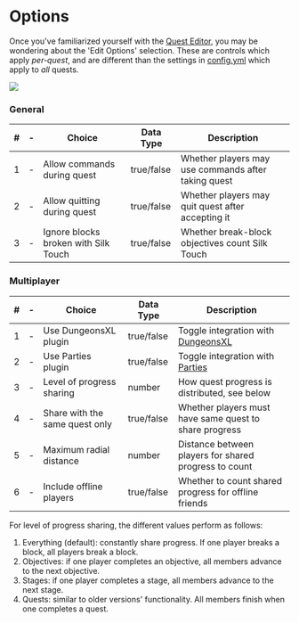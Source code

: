 # Options

Once you've familiarized yourself with the [Quest Editor](../setup/quests-editor.md), you may be wondering about the 'Edit Options' selection. These are controls which apply _per-quest_, and are different than the settings in [config.yml](https://github.com/PikaMug/Quests/wiki/2-%E2%80%90-Configuration#configyml) which apply to _all_ quests.

![](https://camo.githubusercontent.com/01ac608458bd8b9ea686e4f66bb4d39e0131d0dd738a4317ba898f285345c08a/68747470733a2f2f692e696d6775722e636f6d2f7374485a504f752e706e67)

### General

| # | - | Choice                               | Data Type  | Description                                         |
| - | - | ------------------------------------ | ---------- | --------------------------------------------------- |
| 1 | - | Allow commands during quest          | true/false | Whether players may use commands after taking quest |
| 2 | - | Allow quitting during quest          | true/false | Whether players may quit quest after accepting it   |
| 3 | - | Ignore blocks broken with Silk Touch | true/false | Whether break-block objectives count Silk Touch     |

### Multiplayer

| # | - | Choice                         | Data Type  | Description                                                                                                             |
| - | - | ------------------------------ | ---------- | ----------------------------------------------------------------------------------------------------------------------- |
| 1 | - | Use DungeonsXL plugin          | true/false | Toggle integration with [DungeonsXL](https://github.com/PikaMug/Quests/wiki/Beginner-%E2%80%90-Dependencies#dungeonsxl) |
| 2 | - | Use Parties plugin             | true/false | Toggle integration with [Parties](https://github.com/PikaMug/Quests/wiki/Beginner-%E2%80%90-Dependencies#parties-)      |
| 3 | - | Level of progress sharing      | number     | How quest progress is distributed, see below                                                                            |
| 4 | - | Share with the same quest only | true/false | Whether players must have same quest to share progress                                                                  |
| 5 | - | Maximum radial distance        | number     | Distance between players for shared progress to count                                                                   |
| 6 | - | Include offline players        | true/false | Whether to count shared progress for offline friends                                                                    |

For level of progress sharing, the different values perform as follows:

1. Everything (default): constantly share progress. If one player breaks a block, all players break a block.
2. Objectives: if one player completes an objective, all members advance to the next objective.
3. Stages: if one player completes a stage, all members advance to the next stage.
4. Quests: similar to older versions' functionality. All members finish when one completes a quest.

